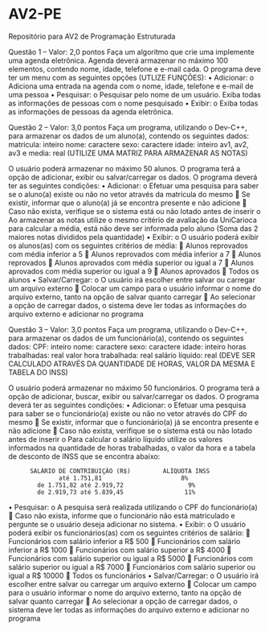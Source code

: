 # AV2-PE
Repositório para AV2 de Programação Estruturada

Questão 1 – Valor: 2,0 pontos
Faça um algoritmo que crie uma implemente uma agenda eletrônica. Agenda deverá armazenar no máximo 100 elementos, contendo nome, idade, telefone e e-mail cada. O programa deve ter um menu com as seguintes opções (UTLIZE FUNÇÕES):
  •	Adicionar:
      o	Adiciona uma entrada na agenda com o nome, idade, telefone e e-mail de uma pessoa
  •	Pesquisar:
      o	Pesquisar pelo nome de um usuário. Exiba todas as informações de pessoas com o nome pesquisado
  •	Exibir:
      o	Exiba todas as informações de pessoas da agenda eletrônica. 


Questão 2 – Valor: 3,0 pontos
Faça um programa, utilizando o Dev-C++, para armazenar os dados de um aluno(a), contendo os seguintes dados:
		matricula: inteiro
		nome: caractere
		sexo: caractere
		idade: inteiro
		av1, av2, av3 e media: real	(UTILIZE UMA MATRIZ PARA ARMAZENAR AS NOTAS)

O usuário poderá armazenar no máximo 50 alunos. O programa terá a opção de adicionar, exibir ou salvar/carregar os dados. O programa deverá ter as seguintes condições:
  •	Adicionar:
    o	Efetuar uma pesquisa para saber se o aluno(a) existe ou não no vetor através da matrícula do mesmo
      	Se existir, informar que o aluno(a) já se encontra presente e não adicione
      	Caso não exista, verifique se o sistema está ou não lotado antes de inserir
    o	Ao armazenar as notas utilize o mesmo critério de avaliação da UniCarioca para calcular a média, está não deve ser informada pelo aluno (Soma das 2 maiores notas divididos pela quantidade)
  •	Exibir: 
    o	O usuário poderá exibir os alunos(as) com os seguintes critérios de média:
      	Alunos reprovados com média inferior a 5
      	Alunos reprovados com média inferior a 7
      	Alunos reprovados
      	Alunos aprovados com média superior ou igual a 7
      	Alunos aprovados com média superior ou igual a 9
      	Alunos aprovados
      	Todos os alunos
  •	Salvar/Carregar:
    o	O usuário irá escolher entre salvar ou carregar um arquivo externo
      	Colocar um campo para o usuário informar o nome do arquivo externo, tanto na opção de salvar quanto carregar
      	Ao selecionar a opção de carregar dados, o sistema deve ler todas as informações do arquivo externo e adicionar no programa


Questão 3 – Valor: 3,0 pontos
Faça um programa, utilizando o Dev-C++, para armazenar os dados de um funcionário(a), contendo os seguintes dados:
		CPF: inteiro
		nome: caractere
		sexo: caractere
		idade: inteiro
		horas trabalhadas: real
		valor hora trabalhada: real
		salário líquido: real (DEVE SER CALCULADO ATRAVÉS DA QUANTIDADE DE HORAS, VALOR DA MESMA E TABELA DO INSS) 

O usuário poderá armazenar no máximo 50 funcionários. O programa terá a opção de adicionar, buscar, exibir ou salvar/carregar os dados. O programa deverá ter as seguintes condições:
  •	Adicionar:
    o	Efetuar uma pesquisa para saber se o funcionário(a) existe ou não no vetor através do CPF do mesmo
      	Se existir, informar que o funcionário(a) já se encontra presente e não adicione
      	Caso não exista, verifique se o sistema está ou não lotado antes de inserir
    o	Para calcular o salário líquido utilize os valores informados na quantidade de horas trabalhadas, o valor da hora e a tabela de desconto de INSS que se encontra abaixo:

          SALÁRIO DE CONTRIBUIÇÃO (R$)	       ALÍQUOTA INSS
                  até 1.751,81	                    8%
            de 1.751,82 até 2.919,72	              9%
            de 2.919,73 até 5.839,45	             11%

  •	Pesquisar:
    o	A pesquisa será realizada utilizando o CPF do funcionário(a)
      	Caso não exista, informe que o funcionário não está matriculado e pergunte se o usuário deseja adicionar no sistema.
  •	Exibir:
    o	O usuário poderá exibir os funcionários(as) com os seguintes critérios de salário:
      	Funcionários com salário inferior a R$ 500
      	Funcionários com salário inferior a R$ 1000
      	Funcionários com salário superior a R$ 4000
      	Funcionários com salário superior ou igual a R$ 5000
      	Funcionários com salário superior ou igual a R$ 7000
      	Funcionários com salário superior ou igual a R$ 10000
      	Todos os funcionários
  •	Salvar/Carregar:
    o	O usuário irá escolher entre salvar ou carregar um arquivo externo
      	Colocar um campo para o usuário informar o nome do arquivo externo, tanto na opção de salvar quanto carregar
      	Ao selecionar a opção de carregar dados, o sistema deve ler todas as informações do arquivo externo e adicionar no programa
